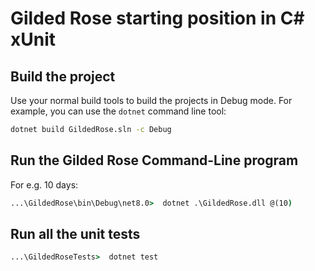 # Gilded Rose starting position in C# xUnit

## Build the project

Use your normal build tools to build the projects in Debug mode.
For example, you can use the `dotnet` command line tool:

``` cmd
dotnet build GildedRose.sln -c Debug
```

## Run the Gilded Rose Command-Line program

For e.g. 10 days:

``` cmd
...\GildedRose\bin\Debug\net8.0>  dotnet .\GildedRose.dll @(10)
```

## Run all the unit tests

``` cmd
...\GildedRoseTests>  dotnet test
```